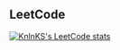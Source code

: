 ## LeetCode
[![KnlnKS's LeetCode stats](https://leetcode-stats-six.vercel.app/?username=atlz931&theme=dark)]([https://github.com/KnlnKS/leetcode-stats](https://leetcode.com/atlz931/)https://leetcode.com/atlz931/)
